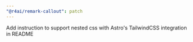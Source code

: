 ```yaml
---
"@r4ai/remark-callout": patch
---
```


Add instruction to support nested css with Astro's TailwindCSS integration in README
